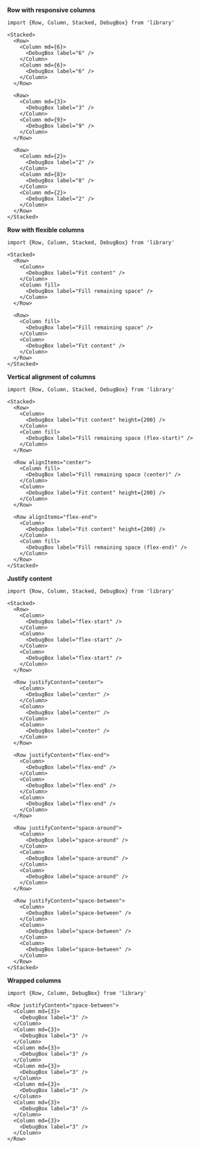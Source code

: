 **Row with responsive columns**

    import {Row, Column, Stacked, DebugBox} from 'library'

    <Stacked>
      <Row>
        <Column md={6}>
          <DebugBox label="6" />
        </Column>
        <Column md={6}>
          <DebugBox label="6" />
        </Column>
      </Row>

      <Row>
        <Column md={3}>
          <DebugBox label="3" />
        </Column>
        <Column md={9}>
          <DebugBox label="9" />
        </Column>
      </Row>

      <Row>
        <Column md={2}>
          <DebugBox label="2" />
        </Column>
        <Column md={8}>
          <DebugBox label="8" />
        </Column>
        <Column md={2}>
          <DebugBox label="2" />
        </Column>
      </Row>
    </Stacked>

**Row with flexible columns**

    import {Row, Column, Stacked, DebugBox} from 'library'

    <Stacked>
      <Row>
        <Column>
          <DebugBox label="Fit content" />
        </Column>
        <Column fill>
          <DebugBox label="Fill remaining space" />
        </Column>
      </Row>

      <Row>
        <Column fill>
          <DebugBox label="Fill remaining space" />
        </Column>
        <Column>
          <DebugBox label="Fit content" />
        </Column>
      </Row>
    </Stacked>

**Vertical alignment of columns**

    import {Row, Column, Stacked, DebugBox} from 'library'

    <Stacked>
      <Row>
        <Column>
          <DebugBox label="Fit content" height={200} />
        </Column>
        <Column fill>
          <DebugBox label="Fill remaining space (flex-start)" />
        </Column>
      </Row>

      <Row alignItems="center">
        <Column fill>
          <DebugBox label="Fill remaining space (center)" />
        </Column>
        <Column>
          <DebugBox label="Fit content" height={200} />
        </Column>
      </Row>

      <Row alignItems="flex-end">
        <Column>
          <DebugBox label="Fit content" height={200} />
        </Column>
        <Column fill>
          <DebugBox label="Fill remaining space (flex-end)" />
        </Column>
      </Row>
    </Stacked>

**Justify content**

    import {Row, Column, Stacked, DebugBox} from 'library'

    <Stacked>
      <Row>
        <Column>
          <DebugBox label="flex-start" />
        </Column>
        <Column>
          <DebugBox label="flex-start" />
        </Column>
        <Column>
          <DebugBox label="flex-start" />
        </Column>
      </Row>

      <Row justifyContent="center">
        <Column>
          <DebugBox label="center" />
        </Column>
        <Column>
          <DebugBox label="center" />
        </Column>
        <Column>
          <DebugBox label="center" />
        </Column>
      </Row>

      <Row justifyContent="flex-end">
        <Column>
          <DebugBox label="flex-end" />
        </Column>
        <Column>
          <DebugBox label="flex-end" />
        </Column>
        <Column>
          <DebugBox label="flex-end" />
        </Column>
      </Row>

      <Row justifyContent="space-around">
        <Column>
          <DebugBox label="space-around" />
        </Column>
        <Column>
          <DebugBox label="space-around" />
        </Column>
        <Column>
          <DebugBox label="space-around" />
        </Column>
      </Row>

      <Row justifyContent="space-between">
        <Column>
          <DebugBox label="space-between" />
        </Column>
        <Column>
          <DebugBox label="space-between" />
        </Column>
        <Column>
          <DebugBox label="space-between" />
        </Column>
      </Row>
    </Stacked>

**Wrapped columns**

    import {Row, Column, DebugBox} from 'library'

    <Row justifyContent="space-between">
      <Column md={3}>
        <DebugBox label="3" />
      </Column>
      <Column md={3}>
        <DebugBox label="3" />
      </Column>
      <Column md={3}>
        <DebugBox label="3" />
      </Column>
      <Column md={3}>
        <DebugBox label="3" />
      </Column>
      <Column md={3}>
        <DebugBox label="3" />
      </Column>
      <Column md={3}>
        <DebugBox label="3" />
      </Column>
      <Column md={3}>
        <DebugBox label="3" />
      </Column>
    </Row>
